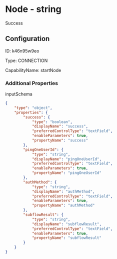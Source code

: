 # Node - string 
Success 
## Configuration
ID:  k46n95w9eo

Type: CONNECTION 

CapabilityName: startNode






### Additional Properties
inputSchema
```json 
{
	"type": "object",
	"properties": {
		"success": {
			"type": "boolean",
			"displayName": "success",
			"preferredControlType": "textField",
			"enableParameters": true,
			"propertyName": "success"
		},
		"pingOneUserId": {
			"type": "string",
			"displayName": "pingOneUserId",
			"preferredControlType": "textField",
			"enableParameters": true,
			"propertyName": "pingOneUserId"
		},
		"authMethod": {
			"type": "string",
			"displayName": "authMethod",
			"preferredControlType": "textField",
			"enableParameters": true,
			"propertyName": "authMethod"
		},
		"subflowResult": {
			"type": "string",
			"displayName": "subflowResult",
			"preferredControlType": "textField",
			"enableParameters": true,
			"propertyName": "subflowResult"
		}
	}
}
```




